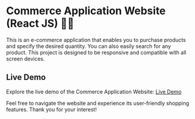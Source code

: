 # Commerce Application Website (React JS) 🎁🛒

This is an e-commerce application that enables you to purchase products and specify the desired quantity. You can also easily search for any product. This project is designed to be responsive and compatible with all screen devices.

## Live Demo

Explore the live demo of the Commerce Application Website: [Live Demo](https://ephemeral-cajeta-48a685.netlify.app/)

Feel free to navigate the website and experience its user-friendly shopping features. Thank you for your interest!
